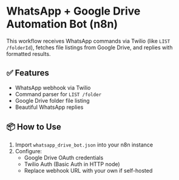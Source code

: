 # WhatsApp + Google Drive Automation Bot (n8n)

This workflow receives WhatsApp commands via Twilio (like `LIST /folderId`), fetches file listings from Google Drive, and replies with formatted results.

## ✅ Features
- WhatsApp webhook via Twilio
- Command parser for `LIST /folder`
- Google Drive folder file listing
- Beautiful WhatsApp replies

## 📦 How to Use
1. Import `whatsapp_drive_bot.json` into your n8n instance
2. Configure:
   - Google Drive OAuth credentials
   - Twilio Auth (Basic Auth in HTTP node)
   - Replace webhook URL with your own if self-hosted

